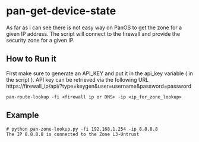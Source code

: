 # pan-get-device-state
As far as I can see there is not easy way on PanOS to get the zone for a given IP address.
The script will connect to the firewall and provide the security zone for a given IP.
## How to Run it
First make sure to generate an API_KEY and put it in the api_key variable ( in the script ).
API key can be retrieved via the following URL https://firewall_ip/api/?type=keygen&user=username&password=password 
```
pan-route-lookup -fi <firewall ip or DNS> -ip <ip_for_zone_lookup>
```

## Example
```
# python pan-zone-lookup.py -fi 192.168.1.254 -ip 8.8.8.8
The IP 8.8.8.8 is connected to the Zone L3-Untrust
```

